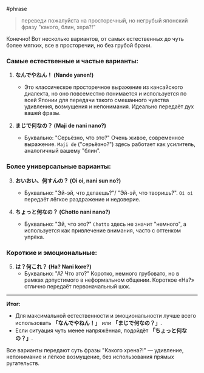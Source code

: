 #phrase

> переведи пожалуйста на просторечный, но негрубый японский фразу "какого, блин, хера?!"

Конечно! Вот несколько вариантов, от самых естественных до чуть более мягких, все в просторечии, но без грубой брани.

### Самые естественные и частые варианты:

1.  **なんでやねん！ (Nande yanen!)**
    *   Это классическое просторечное выражение из кансайского диалекта, но оно повсеместно понимается и используется по всей Японии для передачи такого смешанного чувства удивления, возмущения и непонимания. Идеально передаёт дух вашей фразы.

2.  **まじで何なの？ (Maji de nani nano?)**
    *   Буквально: "Серьёзно, что это?" Очень живое, современное выражение. `Maji de` ("серьёзно?") здесь работает как усилитель, аналогичный вашему "блин".

### Более универсальные варианты:

3.  **おいおい、何すんの？ (Oi oi, nani sun no?)**
    *   Буквально: "Эй-эй, что делаешь?"/ "Эй-эй, что творишь?". `Oi oi` передаёт лёгкое раздражение и недоверие.

4.  **ちょっと何なの？ (Chotto nani nano?)**
    *   Буквально: "Эй, что это?" `Chotto` здесь не значит "немного", а используется как привлечение внимания, часто с оттенком упрёка.

### Короткие и эмоциональные:

5.  **は？何これ？ (Ha? Nani kore?)**
    *   Буквально: "А? Что это?" Коротко, немного грубовато, но в рамках допустимого в неформальном общении. Короткое «Ha?» отлично передаёт первоначальный шок.

---

**Итог:**
*   Для максимальной естественности и эмоциональности лучше всего использовать **「なんでやねん！」** или **「まじで何なの？」**.
*   Если ситуация чуть менее напряжённая, подойдёт **「ちょっと何なの？」**.

Все варианты передают суть фразы "Какого хрена?!" — удивление, непонимание и лёгкое возмущение, без использования прямых ругательств.
